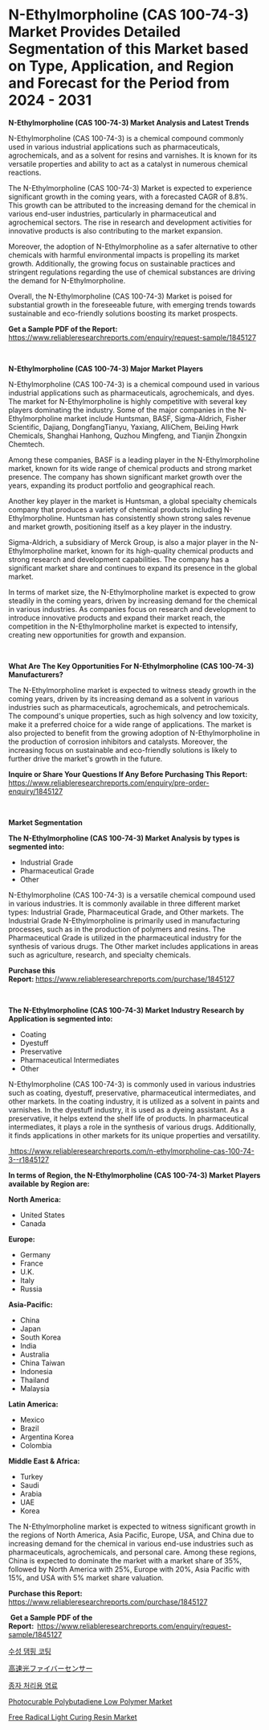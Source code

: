 <p><h1>N-Ethylmorpholine (CAS 100-74-3) Market Provides Detailed Segmentation of this Market based on Type, Application, and Region and Forecast for the Period from 2024 - 2031</h1></p><p><strong>N-Ethylmorpholine (CAS 100-74-3) Market Analysis and Latest Trends</strong></p>
<p><p>N-Ethylmorpholine (CAS 100-74-3) is a chemical compound commonly used in various industrial applications such as pharmaceuticals, agrochemicals, and as a solvent for resins and varnishes. It is known for its versatile properties and ability to act as a catalyst in numerous chemical reactions.</p><p>The N-Ethylmorpholine (CAS 100-74-3) Market is expected to experience significant growth in the coming years, with a forecasted CAGR of 8.8%. This growth can be attributed to the increasing demand for the chemical in various end-user industries, particularly in pharmaceutical and agrochemical sectors. The rise in research and development activities for innovative products is also contributing to the market expansion.</p><p>Moreover, the adoption of N-Ethylmorpholine as a safer alternative to other chemicals with harmful environmental impacts is propelling its market growth. Additionally, the growing focus on sustainable practices and stringent regulations regarding the use of chemical substances are driving the demand for N-Ethylmorpholine.</p><p>Overall, the N-Ethylmorpholine (CAS 100-74-3) Market is poised for substantial growth in the foreseeable future, with emerging trends towards sustainable and eco-friendly solutions boosting its market prospects.</p></p>
<p><strong>Get a Sample PDF of the Report:&nbsp;</strong> <a href="https://www.reliableresearchreports.com/enquiry/request-sample/1845127">https://www.reliableresearchreports.com/enquiry/request-sample/1845127</a></p>
<p>&nbsp;</p>
<p><strong>N-Ethylmorpholine (CAS 100-74-3) Major Market Players</strong></p>
<p><p>N-Ethylmorpholine (CAS 100-74-3) is a chemical compound used in various industrial applications such as pharmaceuticals, agrochemicals, and dyes. The market for N-Ethylmorpholine is highly competitive with several key players dominating the industry. Some of the major companies in the N-Ethylmorpholine market include Huntsman, BASF, Sigma-Aldrich, Fisher Scientific, Dajiang, DongfangTianyu, Yaxiang, AlliChem, BeiJing Hwrk Chemicals, Shanghai Hanhong, Quzhou Mingfeng, and Tianjin Zhongxin Chemtech.</p><p>Among these companies, BASF is a leading player in the N-Ethylmorpholine market, known for its wide range of chemical products and strong market presence. The company has shown significant market growth over the years, expanding its product portfolio and geographical reach.</p><p>Another key player in the market is Huntsman, a global specialty chemicals company that produces a variety of chemical products including N-Ethylmorpholine. Huntsman has consistently shown strong sales revenue and market growth, positioning itself as a key player in the industry.</p><p>Sigma-Aldrich, a subsidiary of Merck Group, is also a major player in the N-Ethylmorpholine market, known for its high-quality chemical products and strong research and development capabilities. The company has a significant market share and continues to expand its presence in the global market.</p><p>In terms of market size, the N-Ethylmorpholine market is expected to grow steadily in the coming years, driven by increasing demand for the chemical in various industries. As companies focus on research and development to introduce innovative products and expand their market reach, the competition in the N-Ethylmorpholine market is expected to intensify, creating new opportunities for growth and expansion.</p></p>
<p>&nbsp;</p>
<p><strong>What Are The Key Opportunities For N-Ethylmorpholine (CAS 100-74-3) Manufacturers?</strong></p>
<p><p>The N-Ethylmorpholine market is expected to witness steady growth in the coming years, driven by its increasing demand as a solvent in various industries such as pharmaceuticals, agrochemicals, and petrochemicals. The compound's unique properties, such as high solvency and low toxicity, make it a preferred choice for a wide range of applications. The market is also projected to benefit from the growing adoption of N-Ethylmorpholine in the production of corrosion inhibitors and catalysts. Moreover, the increasing focus on sustainable and eco-friendly solutions is likely to further drive the market's growth in the future.</p></p>
<p><strong>Inquire or Share Your Questions If Any Before Purchasing This Report:</strong> <a href="https://www.reliableresearchreports.com/enquiry/pre-order-enquiry/1845127">https://www.reliableresearchreports.com/enquiry/pre-order-enquiry/1845127</a></p>
<p>&nbsp;</p>
<p><strong>Market Segmentation</strong></p>
<p><strong>The N-Ethylmorpholine (CAS 100-74-3) Market Analysis by types is segmented into:</strong></p>
<p><ul><li>Industrial Grade</li><li>Pharmaceutical Grade</li><li>Other</li></ul></p>
<p><p>N-Ethylmorpholine (CAS 100-74-3) is a versatile chemical compound used in various industries. It is commonly available in three different market types: Industrial Grade, Pharmaceutical Grade, and Other markets. The Industrial Grade N-Ethylmorpholine is primarily used in manufacturing processes, such as in the production of polymers and resins. The Pharmaceutical Grade is utilized in the pharmaceutical industry for the synthesis of various drugs. The Other market includes applications in areas such as agriculture, research, and specialty chemicals.</p></p>
<p><strong>Purchase this Report:&nbsp;</strong><a href="https://www.reliableresearchreports.com/purchase/1845127">https://www.reliableresearchreports.com/purchase/1845127</a></p>
<p>&nbsp;</p>
<p><strong>The N-Ethylmorpholine (CAS 100-74-3) Market Industry Research by Application is segmented into:</strong></p>
<p><ul><li>Coating</li><li>Dyestuff</li><li>Preservative</li><li>Pharmaceutical Intermediates</li><li>Other</li></ul></p>
<p><p>N-Ethylmorpholine (CAS 100-74-3) is commonly used in various industries such as coating, dyestuff, preservative, pharmaceutical intermediates, and other markets. In the coating industry, it is utilized as a solvent in paints and varnishes. In the dyestuff industry, it is used as a dyeing assistant. As a preservative, it helps extend the shelf life of products. In pharmaceutical intermediates, it plays a role in the synthesis of various drugs. Additionally, it finds applications in other markets for its unique properties and versatility.</p></p>
<p><a href="https://www.reliableresearchreports.com/n-ethylmorpholine-cas-100-74-3--r1845127">&nbsp;https://www.reliableresearchreports.com/n-ethylmorpholine-cas-100-74-3--r1845127</a></p>
<p><strong>In terms of Region, the N-Ethylmorpholine (CAS 100-74-3) Market Players available by Region are:</strong></p>
<p>
    <p> <strong> North America: </strong>
        <ul>
            <li>United States</li>
            <li>Canada</li>
        </ul>
        </p> 
    <p> <strong> Europe: </strong>
        <ul>
            <li>Germany</li>
            <li>France</li>
            <li>U.K.</li>
            <li>Italy</li>
            <li>Russia</li>
        </ul>
        </p> 
    <p> <strong> Asia-Pacific: </strong>
        <ul>
            <li>China</li>
            <li>Japan</li>
            <li>South Korea</li>
            <li>India</li>
            <li>Australia</li>
            <li>China Taiwan</li>
            <li>Indonesia</li>
            <li>Thailand</li>
            <li>Malaysia</li>
        </ul>
        </p> 
    <p> <strong> Latin America: </strong>
        <ul>
            <li>Mexico</li>
            <li>Brazil</li>
            <li>Argentina Korea</li>
            <li>Colombia</li>
        </ul>
        </p> 
    <p> <strong> Middle East & Africa: </strong>
        <ul>
            <li>Turkey</li>
            <li>Saudi</li>
            <li>Arabia</li>
            <li>UAE</li>
            <li>Korea</li>
        </ul>
    </p>
    </p>
<p><p>The N-Ethylmorpholine market is expected to witness significant growth in the regions of North America, Asia Pacific, Europe, USA, and China due to increasing demand for the chemical in various end-use industries such as pharmaceuticals, agrochemicals, and personal care. Among these regions, China is expected to dominate the market with a market share of 35%, followed by North America with 25%, Europe with 20%, Asia Pacific with 15%, and USA with 5% market share valuation.</p></p>
<p><strong>Purchase this Report: </strong><a href="https://www.reliableresearchreports.com/purchase/1845127">https://www.reliableresearchreports.com/purchase/1845127</a></p>
<p>&nbsp;<strong>Get a Sample PDF of the Report:&nbsp;&nbsp;</strong><a href="https://www.reliableresearchreports.com/enquiry/request-sample/1845127">https://www.reliableresearchreports.com/enquiry/request-sample/1845127</a></p>
<p><strong></strong></p>
<p><p><a href="https://github.com/DavidRobb19/Market-Research-Report-List-1/blob/main/5146072144462.md">수성 댐핑 코팅</a></p><p><a href="https://github.com/Fatimaklein1/Market-Research-Report-List-1/blob/main/8067080138422.md">高速光ファイバーセンサー</a></p><p><a href="https://github.com/mithunmistry2258/Market-Research-Report-List-1/blob/main/8955273144463.md">종자 처리용 염료</a></p><p><a href="https://github.com/guneycigdem35/Market-Research-Report-List-3/blob/main/photocurable-polybutadiene-low-polymer-market.md">Photocurable Polybutadiene Low Polymer Market</a></p><p><a href="https://github.com/biheemgalvinlouises6hokrh3h/Market-Research-Report-List-3/blob/main/free-radical-light-curing-resin-market.md">Free Radical Light Curing Resin Market</a></p></p>